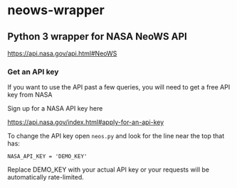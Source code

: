 # neows-wrapper

## Python 3 wrapper for NASA NeoWS API ##

https://api.nasa.gov/api.html#NeoWS

### Get an API key ##

If you want to use the API past a few queries, you will need to get a free API key from NASA

Sign up for a NASA API key here

https://api.nasa.gov/index.html#apply-for-an-api-key

To change the API key open `neos.py` and look for the line near the top that has:

`NASA_API_KEY = 'DEMO_KEY'`

Replace DEMO_KEY with your actual API key or your requests will be automatically rate-limited.
